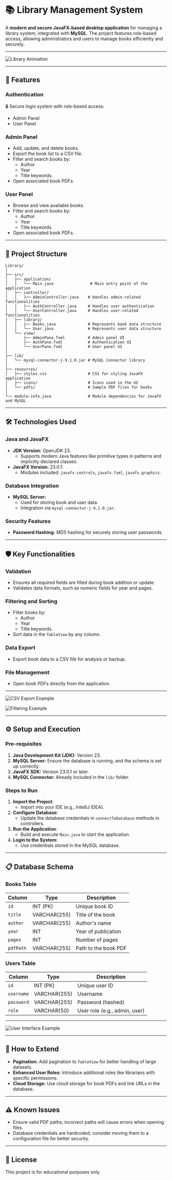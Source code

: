 # 📚 Library Management System

A **modern and secure JavaFX-based desktop application** for managing a library system, integrated with **MySQL**. The project features role-based access, allowing administrators and users to manage books efficiently and securely.

---

![Library Animation](https://media.giphy.com/media/3o7abldj0b3rxrZUxW/giphy.gif)

---

## 🚀 Features

### **Authentication**
🔒 Secure login system with role-based access:
- Admin Panel
- User Panel

### **Admin Panel**
- Add, update, and delete books.
- Export the book list to a CSV file.
- Filter and search books by:
  - Author
  - Year
  - Title keywords.
- Open associated book PDFs.

### **User Panel**
- Browse and view available books.
- Filter and search books by:
  - Author
  - Year
  - Title keywords.
- Open associated book PDFs.

---

## 🎨 Project Structure

```
Library/
│
├── src/
│   ├── application/
│   │   └── Main.java                # Main entry point of the application
│   ├── controller/
│   │   ├── AdminController.java    # Handles admin-related functionalities
│   │   ├── AuthController.java     # Handles user authentication
│   │   └── UserController.java     # Handles user-related functionalities
│   ├── library/
│   │   ├── Books.java              # Represents book data structure
│   │   └── User.java               # Represents user data structure
│   └── view/
│       ├── AdminPane.fxml          # Admin panel UI
│       ├── AuthPane.fxml           # Authentication UI
│       └── UserPane.fxml           # User panel UI
│
├── lib/
│   └── mysql-connector-j-9.1.0.jar # MySQL Connector library
│
├── resources/
│   ├── styles.css                  # CSS for styling JavaFX application
│   ├── icons/                      # Icons used in the UI
│   └── pdfs/                       # Sample PDF files for books
│
└── module-info.java                # Module dependencies for JavaFX and MySQL
```

---

## 🛠 Technologies Used

### **Java and JavaFX**
- **JDK Version:** OpenJDK 23.
  - Supports modern Java features like primitive types in patterns and implicitly declared classes.
- **JavaFX Version:** 23.0.1.
  - Modules included: `javafx.controls`, `javafx.fxml`, `javafx.graphics`.

### **Database Integration**
- **MySQL Server:**
  - Used for storing book and user data.
  - Integration via `mysql-connector-j-9.1.0.jar`.

### **Security Features**
- **Password Hashing:** MD5 hashing for securely storing user passwords.

---

## 🛡️ Key Functionalities

### **Validation**
- Ensures all required fields are filled during book addition or update.
- Validates data formats, such as numeric fields for year and pages.

### **Filtering and Sorting**
- Filter books by:
  - Author
  - Year
  - Title keywords.
- Sort data in the `TableView` by any column.

### **Data Export**
- Export book data to a CSV file for analysis or backup.

### **File Management**
- Open book PDFs directly from the application.

---

![CSV Export Example](https://via.placeholder.com/800x400?text=CSV+Export+Demo)

![Filtering Example](https://via.placeholder.com/800x400?text=Filtering+Books)

---

## ⚙️ Setup and Execution

### **Pre-requisites**
1. **Java Development Kit (JDK):** Version 23.
2. **MySQL Server:** Ensure the database is running, and the schema is set up correctly.
3. **JavaFX SDK:** Version 23.0.1 or later.
4. **MySQL Connector:** Already included in the `lib/` folder.

### **Steps to Run**
1. **Import the Project**:
   - Import into your IDE (e.g., IntelliJ IDEA).
2. **Configure Database**:
   - Update the database credentials in `connectToDatabase` methods in controllers.
3. **Run the Application**:
   - Build and execute `Main.java` to start the application.
4. **Login to the System**:
   - Use credentials stored in the MySQL database.

---

## 📋 Database Schema

### **Books Table**
| Column  | Type        | Description         |
|---------|-------------|---------------------|
| `id`    | INT (PK)    | Unique book ID      |
| `title` | VARCHAR(255)| Title of the book   |
| `author`| VARCHAR(255)| Author's name       |
| `year`  | INT         | Year of publication |
| `pages` | INT         | Number of pages     |
| `pdfPath`| VARCHAR(255)| Path to the book PDF|

### **Users Table**
| Column    | Type        | Description         |
|-----------|-------------|---------------------|
| `id`      | INT (PK)    | Unique user ID      |
| `username`| VARCHAR(255)| Username            |
| `password`| VARCHAR(255)| Password (hashed)   |
| `role`    | VARCHAR(50) | User role (e.g., admin, user) |

---

![User Interface Example](https://via.placeholder.com/800x400?text=Library+Management+UI)

---

## 🌟 How to Extend
- **Pagination:** Add pagination to `TableView` for better handling of large datasets.
- **Enhanced User Roles:** Introduce additional roles like librarians with specific permissions.
- **Cloud Storage:** Use cloud storage for book PDFs and link URLs in the database.

---

## ⚠️ Known Issues
- Ensure valid PDF paths; incorrect paths will cause errors when opening files.
- Database credentials are hardcoded; consider moving them to a configuration file for better security.

---

## 📜 License
This project is for educational purposes only.
